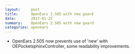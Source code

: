 ```yaml
---
layout:     post
title:      OpenEars 2.505 with new guard
date:       2017-01-25
summary:    OpenEars 2.505 with new guard
categories: openears
---
```

* OpenEars 2.505 now prevents use of 'new' with OEPocketsphinxController, some readability improvements.
